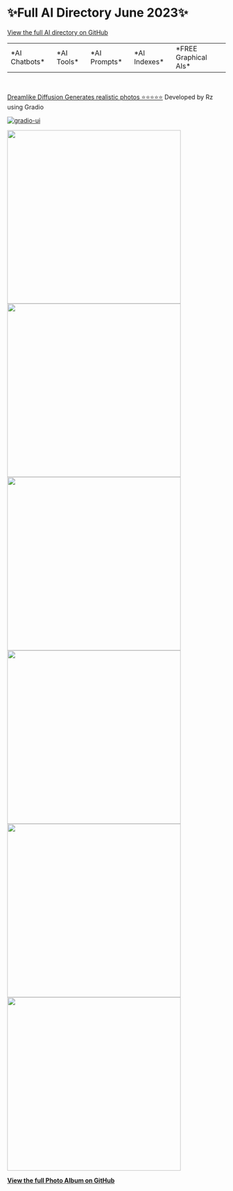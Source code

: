 <p align="center"><h1>✨Full AI Directory June 2023✨</h1></p>

[View the full AI directory on GitHub](https://github.com/6rz6/AI-Directory-2023/wiki) 

  <table><tr>
  <td>*AI Chatbots*</td>    
  <td>*AI Tools*</td>
  <td>*AI Prompts*</td>            
  <td>*AI Indexes*</td>
  <td>*FREE Graphical AIs*</td>
  </table> 
<br/>

[Dreamlike Diffusion Generates realistic photos  ⭐⭐⭐⭐⭐]([rzvn/Rz-DreamlikeArt-PhotoReal-2.0](https://huggingface.co/spaces/rzvn/Rz-DreamlikeArt-PhotoReal-2.0))  Developed by Rz using Gradio 
<p><a href="https://github.com/gradio-app/gradio/actions/workflows/ui.yml"><img src="https://github.com/gradio-app/gradio/actions/workflows/ui.yml/badge.svg" alt="gradio-ui" style="max-width: 100%;"></a><br></p>
<img src="https://github.com/6rz6/AI-Directory-2023/assets/102882394/0895ebd1-f0f0-4d11-8077-a4b5e273f65c" style="width:400px; height:400px;">
<img src="https://github.com/6rz6/AI-Directory-2023/assets/102882394/818ebbfa-27b0-4c42-8f7d-97736c24523e" style="width:400px; height:400px;">
<img src="https://github.com/6rz6/AI-Directory-2023/assets/102882394/43864167-4672-4ea1-8a22-0c5e832f80bf" style="width:400px; height:400px;">
<img src="https://github.com/6rz6/AI-Directory-2023/assets/102882394/472c4334-0349-4e2d-8a42-78708cfab506" style="width:400px; height:400px;">
<img src="https://github.com/6rz6/AI-Directory-2023/assets/102882394/5a83a071-a4a3-44e7-800c-17c9e6388f8d" style="width:400px; height:400px;">
<img src="https://github.com/6rz6/AI-Directory-2023/assets/102882394/4e82e632-9a44-4436-a752-782d104210a8" style="width:400px; height:400px;">

**[View the full Photo Album on GitHub](https://github.com/6rz6/AI-Directory-2023/wiki/AI-Generated-Photos,-Realistic-photo-prompt-research)** 



